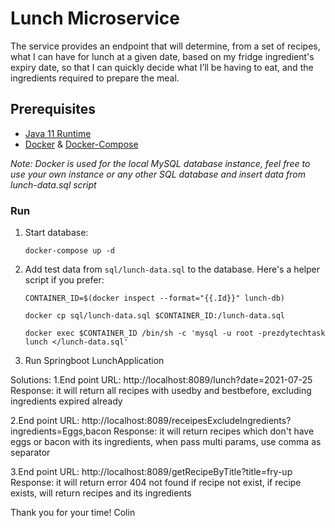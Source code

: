 # Lunch Microservice

The service provides an endpoint that will determine, from a set of recipes, what I can have for lunch at a given date, based on my fridge ingredient's expiry date, so that I can quickly decide what I’ll be having to eat, and the ingredients required to prepare the meal.

## Prerequisites

* [Java 11 Runtime](https://www.oracle.com/java/technologies/javase-jdk11-downloads.html)
* [Docker](https://docs.docker.com/get-docker/) & [Docker-Compose](https://docs.docker.com/compose/install/)

*Note: Docker is used for the local MySQL database instance, feel free to use your own instance or any other SQL database and insert data from lunch-data.sql script* 


### Run

1. Start database:

    ```
    docker-compose up -d
    ```
   
2. Add test data from  `sql/lunch-data.sql` to the database. Here's a helper script if you prefer:


    ```
    CONTAINER_ID=$(docker inspect --format="{{.Id}}" lunch-db)
    ```
    
    ```
    docker cp sql/lunch-data.sql $CONTAINER_ID:/lunch-data.sql
    ```
    
    ```
    docker exec $CONTAINER_ID /bin/sh -c 'mysql -u root -prezdytechtask lunch </lunch-data.sql'
    ```
    
3. Run Springboot LunchApplication



Solutions:
1.End point URL: http://localhost:8089/lunch?date=2021-07-25
  Response: it will return all recipes with usedby and bestbefore, excluding ingredients expired already

2.End point URL: http://localhost:8089/receipesExcludeIngredients?ingredients=Eggs,bacon
  Response: it will return recipes which don't have eggs or bacon with its ingredients, when pass multi params,
            use comma as separator

3.End point URL: http://localhost:8089/getRecipeByTitle?title=fry-up
  Response: it will return error 404 not found if recipe not exist, if recipe exists, will return recipes and its ingredients

Thank you for your time!
Colin

